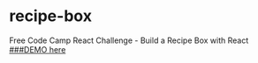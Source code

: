# recipe-box
Free Code Camp React Challenge - Build a Recipe Box with React   [###DEMO here](https://ziweidream.github.io/recipe-box/)
